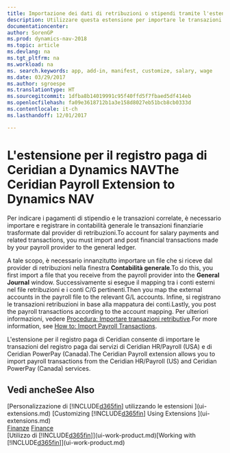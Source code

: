 ```yaml
---
title: Importazione dei dati di retribuzioni o stipendi tramite l'estensione Registro paga di Ceridian
description: Utilizzare questa estensione per importare le transazioni del registro paga dai servizi di Ceridian HR/Payroll (USA) e di Ceridian PowerPay (Canada).
documentationcenter: 
author: SorenGP
ms.prod: dynamics-nav-2018
ms.topic: article
ms.devlang: na
ms.tgt_pltfrm: na
ms.workload: na
ms. search.keywords: app, add-in, manifest, customize, salary, wage
ms.date: 03/29/2017
ms.author: sgroespe
ms.translationtype: HT
ms.sourcegitcommit: 1dfba8b14019991c95f40ffd5f7fbaed5df414eb
ms.openlocfilehash: fa09e3618712b1a3e158d8027eb51bcb8cb0333d
ms.contentlocale: it-ch
ms.lasthandoff: 12/01/2017

---
```

# <a name="the-ceridian-payroll-extension-to-dynamics-nav"></a><span data-ttu-id="124b4-103">L'estensione per il registro paga di Ceridian a Dynamics NAV</span><span class="sxs-lookup"><span data-stu-id="124b4-103">The Ceridian Payroll Extension to Dynamics NAV</span></span>
<span data-ttu-id="124b4-104">Per indicare i pagamenti di stipendio e le transazioni correlate, è necessario importare e registrare in contabilità generale le transazioni finanziarie trasformate dal provider di retribuzioni.</span><span class="sxs-lookup"><span data-stu-id="124b4-104">To account for salary payments and related transactions, you must import and post financial transactions made by your payroll provider to the general ledger.</span></span>

<span data-ttu-id="124b4-105">A tale scopo, è necessario innanzitutto importare un file che si riceve dal provider di retribuzioni nella finestra **Contabilità generale**.</span><span class="sxs-lookup"><span data-stu-id="124b4-105">To do this, you first import a file that you receive from the payroll provider into the **General Journal** window.</span></span> <span data-ttu-id="124b4-106">Successivamente si esegue il mapping tra i conti esterni nel file retribuzioni e i conti C/G pertinenti.</span><span class="sxs-lookup"><span data-stu-id="124b4-106">Then you map the external accounts in the payroll file to the relevant G/L accounts.</span></span> <span data-ttu-id="124b4-107">Infine, si registrano le transazioni retribuzioni in base alla mappatura dei conti.</span><span class="sxs-lookup"><span data-stu-id="124b4-107">Lastly, you post the payroll transactions according to the account mapping.</span></span> <span data-ttu-id="124b4-108">Per ulteriori informazioni, vedere [Procedura: Importare transazioni retributive](finance-how-import-payroll-transactions.md).</span><span class="sxs-lookup"><span data-stu-id="124b4-108">For more information, see [How to: Import Payroll Transactions](finance-how-import-payroll-transactions.md).</span></span>

<span data-ttu-id="124b4-109">L'estensione per il registro paga di Ceridian consente di importare le transazioni del registro paga dai servizi di Ceridian HR/Payroll (USA) e di Ceridian PowerPay (Canada).</span><span class="sxs-lookup"><span data-stu-id="124b4-109">The Ceridian Payroll extension allows you to import payroll transactions from the Ceridian HR/Payroll (US) and Ceridian PowerPay (Canada) services.</span></span>

## <a name="see-also"></a><span data-ttu-id="124b4-110">Vedi anche</span><span class="sxs-lookup"><span data-stu-id="124b4-110">See Also</span></span>
<span data-ttu-id="124b4-111">[Personalizzazione di [!INCLUDE[d365fin](includes/d365fin_md.md)] utilizzando le estensioni ](ui-extensions.md)  </span><span class="sxs-lookup"><span data-stu-id="124b4-111">[Customizing [!INCLUDE[d365fin](includes/d365fin_md.md)] Using Extensions ](ui-extensions.md)  </span></span>  
<span data-ttu-id="124b4-112">[Finanze](finance.md)  </span><span class="sxs-lookup"><span data-stu-id="124b4-112">[Finance](finance.md)  </span></span>  
<span data-ttu-id="124b4-113">[Utilizzo di [!INCLUDE[d365fin](includes/d365fin_md.md)]](ui-work-product.md)</span><span class="sxs-lookup"><span data-stu-id="124b4-113">[Working with [!INCLUDE[d365fin](includes/d365fin_md.md)]](ui-work-product.md)</span></span>

